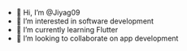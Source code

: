 - 👋 Hi, I’m @Jiyag09
- 👀 I’m interested in software development
- 🌱 I’m currently learning Flutter
- 💞️ I’m looking to collaborate on app development


<!---
Jiyag09/Jiyag09 is a ✨ special ✨ repository because its `README.md` (this file) appears on your GitHub profile.
You can click the Preview link to take a look at your changes.
--->
